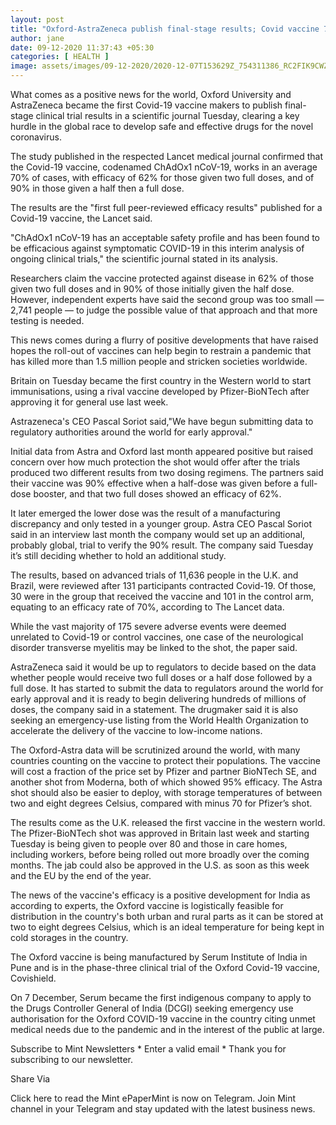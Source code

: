 ```yaml
---
layout: post
title: "Oxford-AstraZeneca publish final-stage results; Covid vaccine 70% effective, shows Lancet data"
author: jane 
date: 09-12-2020 11:37:43 +05:30 
categories: [ HEALTH ] 
image: assets/images/09-12-2020/2020-12-07T153629Z_754311386_RC2FIK9CWZW3_RTRMADP_3_HEALTH-CORONAVIRUS-ASTRAZENECA-VACCINE_1607386738889_1607386753451_1607443921621_1607444620256.JPG
---
```

What comes as a positive news for the world, Oxford University and AstraZeneca became the first Covid-19 vaccine makers to publish final-stage clinical trial results in a scientific journal Tuesday, clearing a key hurdle in the global race to develop safe and effective drugs for the novel coronavirus.

The study published in the respected Lancet medical journal confirmed that the Covid-19 vaccine, codenamed ChAdOx1 nCoV-19, works in an average 70% of cases, with efficacy of 62% for those given two full doses, and of 90% in those given a half then a full dose.

The results are the "first full peer-reviewed efficacy results" published for a Covid-19 vaccine, the Lancet said.

"ChAdOx1 nCoV-19 has an acceptable safety profile and has been found to be efficacious against symptomatic COVID-19 in this interim analysis of ongoing clinical trials," the scientific journal stated in its analysis.

Researchers claim the vaccine protected against disease in 62% of those given two full doses and in 90% of those initially given the half dose. However, independent experts have said the second group was too small — 2,741 people — to judge the possible value of that approach and that more testing is needed.

This news comes during a flurry of positive developments that have raised hopes the roll-out of vaccines can help begin to restrain a pandemic that has killed more than 1.5 million people and stricken societies worldwide.

Britain on Tuesday became the first country in the Western world to start immunisations, using a rival vaccine developed by Pfizer-BioNTech after approving it for general use last week.

Astrazeneca's CEO Pascal Soriot said,"We have begun submitting data to regulatory authorities around the world for early approval."

Initial data from Astra and Oxford last month appeared positive but raised concern over how much protection the shot would offer after the trials produced two different results from two dosing regimens. The partners said their vaccine was 90% effective when a half-dose was given before a full-dose booster, and that two full doses showed an efficacy of 62%.

It later emerged the lower dose was the result of a manufacturing discrepancy and only tested in a younger group. Astra CEO Pascal Soriot said in an interview last month the company would set up an additional, probably global, trial to verify the 90% result. The company said Tuesday it’s still deciding whether to hold an additional study.

The results, based on advanced trials of 11,636 people in the U.K. and Brazil, were reviewed after 131 participants contracted Covid-19. Of those, 30 were in the group that received the vaccine and 101 in the control arm, equating to an efficacy rate of 70%, according to The Lancet data.

While the vast majority of 175 severe adverse events were deemed unrelated to Covid-19 or control vaccines, one case of the neurological disorder transverse myelitis may be linked to the shot, the paper said.

AstraZeneca said it would be up to regulators to decide based on the data whether people would receive two full doses or a half dose followed by a full dose. It has started to submit the data to regulators around the world for early approval and it is ready to begin delivering hundreds of millions of doses, the company said in a statement. The drugmaker said it is also seeking an emergency-use listing from the World Health Organization to accelerate the delivery of the vaccine to low-income nations.

The Oxford-Astra data will be scrutinized around the world, with many countries counting on the vaccine to protect their populations. The vaccine will cost a fraction of the price set by Pfizer and partner BioNTech SE, and another shot from Moderna, both of which showed 95% efficacy. The Astra shot should also be easier to deploy, with storage temperatures of between two and eight degrees Celsius, compared with minus 70 for Pfizer’s shot.

The results come as the U.K. released the first vaccine in the western world. The Pfizer-BioNTech shot was approved in Britain last week and starting Tuesday is being given to people over 80 and those in care homes, including workers, before being rolled out more broadly over the coming months. The jab could also be approved in the U.S. as soon as this week and the EU by the end of the year.

The news of the vaccine's efficacy is a positive development for India as according to experts, the Oxford vaccine is logistically feasible for distribution in the country's both urban and rural parts as it can be stored at two to eight degrees Celsius, which is an ideal temperature for being kept in cold storages in the country.

The Oxford vaccine is being manufactured by Serum Institute of India in Pune and is in the phase-three clinical trial of the Oxford Covid-19 vaccine, Covishield.

On 7 December, Serum became the first indigenous company to apply to the Drugs Controller General of India (DCGI) seeking emergency use authorisation for the Oxford COVID-19 vaccine in the country citing unmet medical needs due to the pandemic and in the interest of the public at large.

Subscribe to Mint Newsletters * Enter a valid email * Thank you for subscribing to our newsletter.

Share Via

Click here to read the Mint ePaperMint is now on Telegram. Join Mint channel in your Telegram and stay updated with the latest business news.